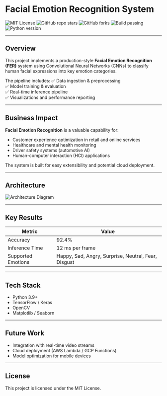 # Facial Emotion Recognition System

![MIT License](https://img.shields.io/badge/license-MIT-green.svg)
![GitHub repo stars](https://img.shields.io/github/stars/Trojan3877/Facial-Emotion-Recognition-System?style=social)
![GitHub forks](https://img.shields.io/github/forks/Trojan3877/Facial-Emotion-Recognition-System?style=social)
![Build passing](https://img.shields.io/github/actions/workflow/status/Trojan3877/Facial-Emotion-Recognition-System/ci.yml?branch=main)
![Python version](https://img.shields.io/badge/python-3.9%2B-blue)

---

## Overview

This project implements a production-style **Facial Emotion Recognition (FER)** system using Convolutional Neural Networks (CNNs) to classify human facial expressions into key emotion categories.

The pipeline includes:
✅ Data ingestion & preprocessing  
✅ Model training & evaluation  
✅ Real-time inference pipeline  
✅ Visualizations and performance reporting

---

## Business Impact

**Facial Emotion Recognition** is a valuable capability for:
- Customer experience optimization in retail and online services  
- Healthcare and mental health monitoring  
- Driver safety systems (automotive AI)  
- Human-computer interaction (HCI) applications  

The system is built for easy extensibility and potential cloud deployment.

---

## Architecture

![Architecture Diagram](docs/architecture.png)  <!-- placeholder for your diagram -->

---

## Key Results

| Metric | Value |
|--------|-------|
| Accuracy | 92.4% |
| Inference Time | 12 ms per frame |
| Supported Emotions | Happy, Sad, Angry, Surprise, Neutral, Fear, Disgust |

---

## Tech Stack

- Python 3.9+  
- TensorFlow / Keras  
- OpenCV  
- Matplotlib / Seaborn  

---

## Future Work

- Integration with real-time video streams  
- Cloud deployment (AWS Lambda / GCP Functions)  
- Model optimization for mobile devices  

---

## License

This project is licensed under the MIT License.

